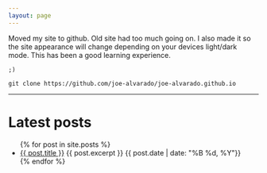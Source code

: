 ```yaml
---
layout: page
---
```

Moved my site to github. Old site had too much going on. I also made it so the site appearance will change depending on your devices light/dark mode. This has been a good learning experience.

`;)`

```
git clone https://github.com/joe-alvarado/joe-alvarado.github.io
```
---
# Latest posts
<ul>
  {% for post in site.posts %}
    <li>
      <a href="{{ post.url }}">{{ post.title }}</a>
      {{ post.excerpt }}
      {{ post.date | date: "%B %d, %Y"}}	
    </li>
  {% endfor %}
</ul>
